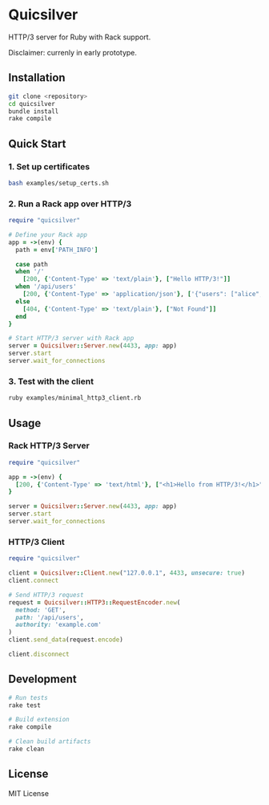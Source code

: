 # Quicsilver

HTTP/3 server for Ruby with Rack support.

Disclaimer: currenly in early prototype.

## Installation

```bash
git clone <repository>
cd quicsilver
bundle install
rake compile
```

## Quick Start

### 1. Set up certificates

```bash
bash examples/setup_certs.sh
```

### 2. Run a Rack app over HTTP/3

```ruby
require "quicsilver"

# Define your Rack app
app = ->(env) {
  path = env['PATH_INFO']

  case path
  when '/'
    [200, {'Content-Type' => 'text/plain'}, ["Hello HTTP/3!"]]
  when '/api/users'
    [200, {'Content-Type' => 'application/json'}, ['{"users": ["alice", "bob"]}']]
  else
    [404, {'Content-Type' => 'text/plain'}, ["Not Found"]]
  end
}

# Start HTTP/3 server with Rack app
server = Quicsilver::Server.new(4433, app: app)
server.start
server.wait_for_connections
```

### 3. Test with the client

```bash
ruby examples/minimal_http3_client.rb
```

## Usage

### Rack HTTP/3 Server

```ruby
require "quicsilver"

app = ->(env) {
  [200, {'Content-Type' => 'text/html'}, ["<h1>Hello from HTTP/3!</h1>"]]
}

server = Quicsilver::Server.new(4433, app: app)
server.start
server.wait_for_connections
```

### HTTP/3 Client

```ruby
require "quicsilver"

client = Quicsilver::Client.new("127.0.0.1", 4433, unsecure: true)
client.connect

# Send HTTP/3 request
request = Quicsilver::HTTP3::RequestEncoder.new(
  method: 'GET',
  path: '/api/users',
  authority: 'example.com'
)
client.send_data(request.encode)

client.disconnect
```

## Development

```bash
# Run tests
rake test

# Build extension
rake compile

# Clean build artifacts
rake clean
```

## License

MIT License
